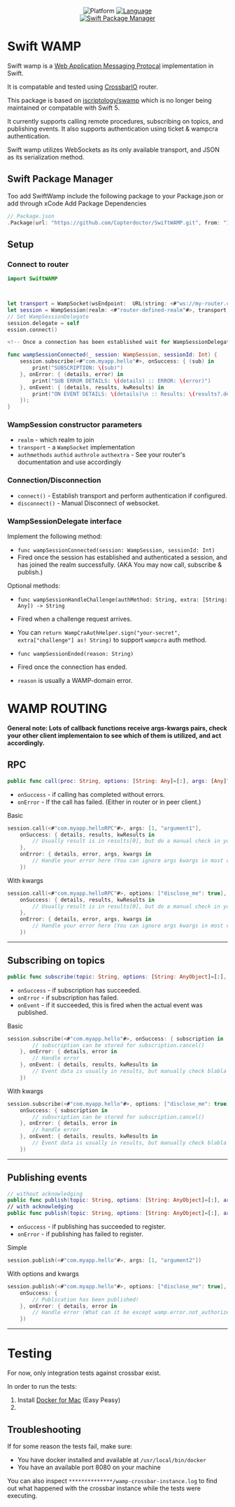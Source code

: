<p align="center">
  <img src="http://img.shields.io/badge/platform-iOS | tvOS | macOS-blue.svg?style=flat" alt="Platform" />
  <a href="https://developer.apple.com/swift">
    <img src="http://img.shields.io/badge/Swift-5.0-brightgreen.svg?style=flat" alt="Language">
  </a>
  <!-- <a href="https://github.com/Carthage/Carthage">
    <img src="https://img.shields.io/badge/Carthage-compatible-4BC51D.svg?style=flat" alt="Carthage" />
  </a> -->
  <br />
  <a href="https://github.com/apple/swift-package-manager">
    <img src="https://img.shields.io/badge/Swift%20Package%20Manager-compatible-brightgreen.svg?style=flat" alt="Swift Package Manager" />
  </a>
</p>

# Swift WAMP

Swift wamp is a [Web Application Messaging Protocal](https://wamp-proto.org/) implementation in Swift.

It is compatable and tested using [CrossbarIO](https://crossbar.io/) router.

This package is based on [iscriptology/swamp](https://github.com/iscriptology/swamp) which is no longer being maintained or compatable with Swift 5.

It currently supports calling remote procedures, subscribing on topics, and publishing events. It also supports authentication using ticket & wampcra authentication.

Swift wamp utilizes WebSockets as its only available transport, and JSON as its serialization method.

## Swift Package Manager

Too add SwiftWamp include the following package to your Package.json or add through xCode Add Package Dependencies

```swift
// Package.json
.Package(url: "https://github.com/Copterdoctor/SwiftWAMP.git", from: "1.0.0")
```

## Setup

### Connect to router

```swift
import SwiftWAMP



let transport = WampSocket(wsEndpoint:  URL(string: <#"ws://my-router.com:8080/ws"#>)!)
let session = WampSession(realm: <#"router-defined-realm"#>, transport: transport)
// Set WampSessionDelegate
session.delegate = self
ession.connect()

<!-- Once a connection has been established wait for WampSessionDelegate's callbacks to start a WAMP Session. -->

func wampSessionConnected(_ session: WampSession, sessionId: Int) {
    session.subscribe(<#"com.myapp.hello"#>, onSuccess: { (sub) in
        print("SUBSCRIPTION: \(sub)")
    }, onError: { (details, error) in
        print("SUB ERROR DETAILS: \(details) :: ERROR: \(error)")
    }, onEvent: { (details, results, kwResults) in
        print("ON EVENT DETAILS: \(details)\n :: Results: \(results?.debugDescription)\n :: kwResults: (kwResults?.debugDescription)")
    });
}
```

### WampSession constructor parameters

* `realm` - which realm to join
* `transport` - a `WampSocket` implementation
* `authmethods` `authid` `authrole` `authextra` - See your router's documentation and use accordingly

### Connection/Disconnection

* `connect()` - Establish transport and perform authentication if configured.
* `disconnect()` - Manual Disconnect of websocket.

### WampSessionDelegate interface

Implement the following method:

* `func wampSessionConnected(session: WampSession, sessionId: Int)`
* Fired once the session has established and authenticated a session, and has joined the realm successfully. (AKA You may now call, subscribe & publish.)

Optional methods:

* `func wampSessionHandleChallenge(authMethod: String, extra: [String: Any]) -> String`
* Fired when a challenge request arrives.
* You can `return WampCraAuthHelper.sign("your-secret", extra["challenge"] as! String)` to support `wampcra` auth method.

* `func wampSessionEnded(reason: String)`
* Fired once the connection has ended.
* `reason` is usually a WAMP-domain error.

# WAMP ROUTING

**General note: Lots of callback functions receive args-kwargs pairs, check your other client implementaion to see which of them is utilized, and act accordingly.**

## RPC

```swift
public func call(proc: String, options: [String: Any]=[:], args: [Any]?=nil, kwargs: [String: Any]?=nil, onSuccess: CallCallback, onError: ErrorCallCallback)
```

* `onSuccess` - if calling has completed without errors.
* `onError` - If the call has failed. (Either in router or in peer client.)

Basic

```swift
session.call(<#"com.myapp.helloRPC"#>, args: [1, "argument1"],
    onSuccess: { details, results, kwResults in
        // Usually result is in results[0], but do a manual check in your infrastructure
    },
    onError: { details, error, args, kwargs in
        // Handle your error here (You can ignore args kwargs in most cases)
    })
```

With kwargs

```swift
session.call(<#"com.myapp.helloRPC"#>, options: ["disclose_me": true], args: [1, "argument1"], kwargs: ["arg1": 1, "arg2": "argument2"],
    onSuccess: { details, results, kwResults in
        // Usually result is in results[0], but do a manual check in your infrastructure
    },
    onError: { details, error, args, kwargs in
        // Handle your error here (You can ignore args kwargs in most cases)
    })
```

___

## Subscribing on topics

```swift
public func subscribe(topic: String, options: [String: AnyObject]=[:], onSuccess: SubscribeCallback, onError: ErrorSubscribeCallback, onEvent: EventCallback)
```

* `onSuccess` - if subscription has succeeded.
* `onError` - if subscription has failed.
* `onEvent` - if it succeeded, this is fired when the actual event was published.

Basic

```swift
session.subscribe(<#"com.myapp.hello"#>, onSuccess: { subscription in
        // subscription can be stored for subscription.cancel()
    }, onError: { details, error in
        // Handle error
    }, onEvent: { details, results, kwResults in
        // Event data is usually in results, but manually check blabla yadayada
    })
```

With kwargs

```swift
session.subscribe(<#"com.myapp.hello"#>, options: ["disclose_me": true],
    onSuccess: { subscription in
        // subscription can be stored for subscription.cancel()
    }, onError: { details, error in
        // handle error
    }, onEvent: { details, results, kwResults in
        // Event data is usually in results, but manually check blabla yadayada
    })
```

___

## Publishing events

```swift
// without acknowledging
public func publish(topic: String, options: [String: AnyObject]=[:], args: [AnyObject]?=nil, kwargs: [String: AnyObject]?=nil)
// with acknowledging
public func publish(topic: String, options: [String: AnyObject]=[:], args: [AnyObject]?=nil, kwargs: [String: AnyObject]?=nil, onSuccess: PublishCallback, onError: ErrorPublishCallback) {
```

* `onSuccess` - if publishing has succeeded to register.
* `onError` - if publishing has failed to register.

Simple

```swift
session.publish(<#"com.myapp.hello"#>, args: [1, "argument2"])
```

With options and kwargs

```swift
session.publish(<#"com.myapp.hello"#>, options: ["disclose_me": true],  args: [1, "argument2"], kwargs: ["arg1": 1, "arg2": "argument2"],
    onSuccess: {
        // Publication has been published!
    }, onError: { details, error in
        // Handle error (What can it be except wamp.error.not_authorized?)
    })
```

___

# Testing

For now, only integration tests against crossbar exist.

In order to run the tests:

1. Install [Docker for Mac](https://docs.docker.com/engine/installation/mac/) (Easy Peasy)
2. 

## Troubleshooting

If for some reason the tests fail, make sure:

* You have docker installed and available at `/usr/local/bin/docker`
* You have an available port 8080 on your machine

You can also inspect `**************/wamp-crossbar-instance.log` to find out what happened with the crossbar instance while the tests were executing.

